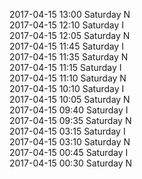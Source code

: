 2017-04-15 13:00 Saturday  N  
2017-04-15 12:10 Saturday  I  
2017-04-15 12:05 Saturday  N  
2017-04-15 11:45 Saturday  I  
2017-04-15 11:35 Saturday  N  
2017-04-15 11:15 Saturday  I  
2017-04-15 11:10 Saturday  N  
2017-04-15 10:10 Saturday  I  
2017-04-15 10:05 Saturday  N  
2017-04-15 09:40 Saturday  I  
2017-04-15 09:35 Saturday  N  
2017-04-15 03:15 Saturday  I  
2017-04-15 03:10 Saturday  N  
2017-04-15 00:45 Saturday  I  
2017-04-15 00:30 Saturday  N  
